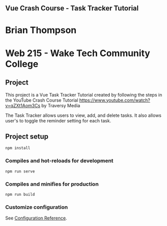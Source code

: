 ## Vue Crash Course - Task Tracker Tutorial
# Brian Thompson
# Web 215 - Wake Tech Community College

## Project 
This project is a Vue Task Tracker Tutorial created by following the steps in the 
YouTube Crash Course Tutorial https://www.youtube.com/watch?v=qZXt1Aom3Cs
by Traversy Media

The Task Tracker allows users to view, add, and delete tasks. It also allows user's 
to toggle the reminder setting for each task.

## Project setup
```
npm install
```

### Compiles and hot-reloads for development
```
npm run serve
```

### Compiles and minifies for production
```
npm run build
```

### Customize configuration
See [Configuration Reference](https://cli.vuejs.org/config/).
